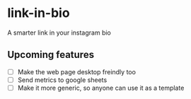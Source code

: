 # link-in-bio

A smarter link in your instagram bio

## Upcoming features

- [ ] Make the web page desktop freindly too
- [ ] Send metrics to google sheets
- [ ] Make it more generic, so anyone can use it as a template
